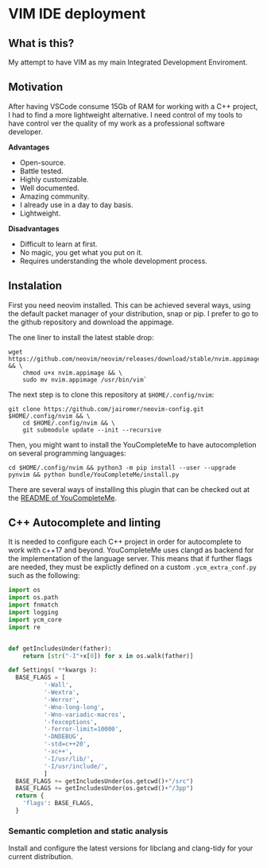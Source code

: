 # VIM IDE deployment

## What is this?

My attempt to have VIM as my main Integrated Development Enviroment.

## Motivation

After having VSCode consume 15Gb of RAM for working with a C++ project, I had to find a more lightweight alternative.
I need control of my tools to have control ver the quality of my work as a professional software developer.

**Advantages**
- Open-source.
- Battle tested.
- Highly customizable.
- Well documented.
- Amazing community.
- I already use in a day to day basis.
- Lightweight.

**Disadvantages**
- Difficult to learn at first.
- No magic, you get what you put on it.
- Requires understanding the whole development process.

## Instalation

First you need neovim installed.
This can be achieved several ways, using the default packet manager of your distribution, snap or pip.
I prefer to go to the github repository and download the appimage.

The one liner to install the latest stable drop:

```
wget https://github.com/neovim/neovim/releases/download/stable/nvim.appimage && \
    chmod u+x nvim.appimage && \
    sudo mv nvim.appimage /usr/bin/vim`
```

The next step is to clone this repository at `$HOME/.config/nvim`:

```
git clone https://github.com/jairomer/neovim-config.git $HOME/.config/nvim && \
    cd $HOME/.config/nvim && \
    git submodule update --init --recursive
```

Then, you might want to install the YouCompleteMe to have autocompletion on several programming languages:

`cd $HOME/.config/nvim && python3 -m pip install --user --upgrade pynvim && python bundle/YouCompleteMe/install.py`

There are several ways of installing this plugin that can be checked out at the [README of YouCompleteMe](https://github.com/ycm-core/YouCompleteMe/tree/ed423e8a1d2a5842a126d33b824ad3b65f85f3ba#readme).


## C++ Autocomplete and linting

It is needed to configure each C++ project in order for autocomplete to work with c++17 and beyond.
YouCompleteMe uses clangd as backend for the implementation of the language server.
This means that if further flags are needed, they must be explictly defined on a custom `.ycm_extra_conf.py` such as the following:

```python
import os
import os.path
import fnmatch
import logging
import ycm_core
import re


def getIncludesUnder(father):
    return [str("-I"+x[0]) for x in os.walk(father)]

def Settings( **kwargs ):
  BASE_FLAGS = [
          '-Wall',
          '-Wextra',
          '-Werror',
          '-Wno-long-long',
          '-Wno-variadic-macros',
          '-fexceptions',
          '-ferror-limit=10000',
          '-DNDEBUG',
          '-std=c++20',
          '-xc++',
          '-I/usr/lib/',
          '-I/usr/include/',
          ]
  BASE_FLAGS += getIncludesUnder(os.getcwd()+"/src")
  BASE_FLAGS += getIncludesUnder(os.getcwd()+"/3pp")
  return {
    'flags': BASE_FLAGS,
  }
```

### Semantic completion and static analysis

Install and configure the latest versions for libclang and clang-tidy for your current distribution.
